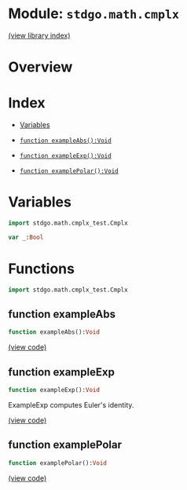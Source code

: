 # Module: `stdgo.math.cmplx`

[(view library index)](../../stdgo.md)


# Overview





# Index


- [Variables](<#variables>)

- [`function exampleAbs():Void`](<#function-exampleabs>)

- [`function exampleExp():Void`](<#function-exampleexp>)

- [`function examplePolar():Void`](<#function-examplepolar>)

# Variables


```haxe
import stdgo.math.cmplx_test.Cmplx
```


```haxe
var _:Bool
```


# Functions


```haxe
import stdgo.math.cmplx_test.Cmplx
```


## function exampleAbs


```haxe
function exampleAbs():Void
```





[\(view code\)](<./Cmplx.hx#L11>)


## function exampleExp


```haxe
function exampleExp():Void
```


ExampleExp computes Euler's identity.  



[\(view code\)](<./Cmplx.hx#L17>)


## function examplePolar


```haxe
function examplePolar():Void
```





[\(view code\)](<./Cmplx.hx#L20>)


